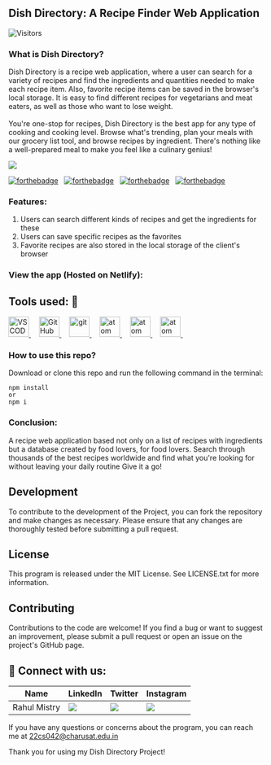 ## Dish Directory: A Recipe Finder Web Application
![Visitors](https://api.visitorbadge.io/api/visitors?path=https%3A%2F%2Fgithub.com%2FByteBrewer1%2FDish_Directory&label=VISITORS&countColor=%23263759&labelStyle=upper)

### What is Dish Directory?

Dish Directory is a recipe web application, where a user can search for a variety of recipes and find the ingredients and quantities needed to make each recipe item. Also, favorite recipe items can be saved in the browser's local storage. It is easy to find different recipes for vegetarians and meat eaters, as well as those who want to lose weight.
<br/>
<br/>
You're one-stop for recipes, Dish Directory is the best app for any type of cooking and cooking level. Browse what's trending, plan your meals with our grocery list tool, and browse recipes by ingredient. There's nothing like a well-prepared meal to make you feel like a culinary genius!

<img src="https://404dev.in/images/1.png">

[![forthebadge](https://forthebadge.com/images/badges/built-with-love.svg)](#) &nbsp;
[![forthebadge](https://forthebadge.com/images/badges/uses-html.svg)](#) &nbsp;
[![forthebadge](https://forthebadge.com/images/badges/made-with-javascript.svg)](#) &nbsp;
[![forthebadge](https://forthebadge.com/images/badges/open-source.svg)](#) &nbsp;

### Features:

1.  Users can search different kinds of recipes and get the ingredients for these
2.  Users can save specific recipes as the favorites
3.  Favorite recipes are also stored in the local storage of the client's browser

### View the app (Hosted on Netlify):



## Tools used:  🔧
<p align="left">
    <a href="https://code.visualstudio.com/" target="_blank" rel="noreferrer">  <img src="https://www.vectorlogo.zone/logos/visualstudio_code/visualstudio_code-icon.svg" alt="VSCODE" width="40" height="40"/> </a> &nbsp; &nbsp;
    <a href="https://github.com/" target="_blank" rel="noreferrer">  <img src="https://www.vectorlogo.zone/logos/github/github-icon.svg" alt="GitHub" width="40" height="40"/> </a> &nbsp; &nbsp;
    <a href="https://git-scm.com/" target="_blank" rel="noreferrer"> <img src="https://www.vectorlogo.zone/logos/git-scm/git-scm-icon.svg" alt="git" width="40" height="40"/> </a> &nbsp; &nbsp;
    <a href="https://atom.io/" target="_blank" rel="noreferrer"> <img src="https://www.vectorlogo.zone/logos/atom_io/atom_io-icon.svg" alt="atom" width="40" height="40"/> </a> &nbsp; &nbsp;
  <a href="https://react.dev/" target="_blank" rel="noreferrer"> <img src="https://www.vectorlogo.zone/logos/reactjs/reactjs-icon.svg" alt="atom" width="40" height="40"/> </a> &nbsp; &nbsp;
  <a href="https://atom.io/" target="_blank" rel="noreferrer"> <img src="https://www.vectorlogo.zone/logos/tailwindcss/tailwindcss-icon.svg" alt="atom" width="40" height="40"/> </a> &nbsp; &nbsp;
  
### How to use this repo?

Download or clone this repo and run the following command in the terminal:

```
npm install
or
npm i
```

### Conclusion:

A recipe web application based not only on a list of recipes with ingredients but a database created by food lovers, for food lovers. Search through thousands of the best recipes worldwide and find what you're looking for without leaving your daily routine Give it a go!

## Development
To contribute to the development of the Project, you can fork the repository and make changes as necessary. Please ensure that any changes are thoroughly tested before submitting a pull request.

## License
This program is released under the MIT License. See LICENSE.txt for more information.

## Contributing
Contributions to the code are welcome! If you find a bug or want to suggest an improvement, please submit a pull request or open an issue on the project's GitHub page.

 
## 📧 Connect with us:

| Name | LinkedIn | Twitter | Instagram |
|------|----------|---------|-----------|
| Rahul Mistry | <a href="https://www.linkedin.com/in/iusenotepadonly/" target="_blank"><img src="https://img.icons8.com/fluent/48/000000/linkedin.png"/></a> | <a href="https://twitter.com/_rahulmistry" target="_blank"><img src="https://img.icons8.com/fluent/48/000000/twitter.png"/></a> | <a href="https://www.instagram.com/_rahulmistry" target="_blank"><img src="https://img.icons8.com/fluent/48/000000/instagram-new.png"/></a> |

If you have any questions or concerns about the program, you can reach me at 22cs042@charusat.edu.in

Thank you for using my Dish Directory Project!
